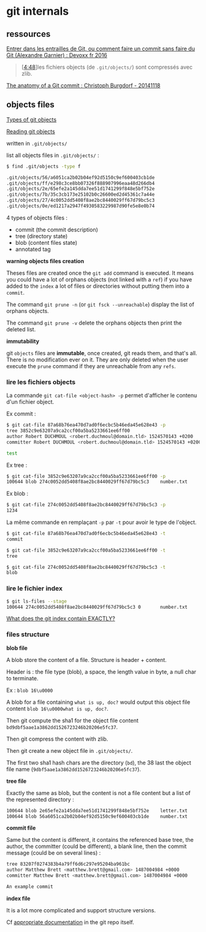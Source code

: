 # git internals

## ressources

[Entrer dans les entrailles de Git, ou comment faire un commit sans faire du Git (Alexandre Garnier) : Devoxx fr 2016](https://www.youtube.com/watch?v=Hd_UpJPDlik&index=88&list=PLTbQvx84FrAS5clN9i8_LFUQxcMY7qXAO)

> [[4:48](https://youtu.be/Hd_UpJPDlik?list=PLTbQvx84FrAS5clN9i8_LFUQxcMY7qXAO&t=290)]les fichiers objects (de `.git/objects/`) sont compressés avec zlib.

[The anatomy of a Git commit : Christoph Burgdorf - 20141118](https://blog.thoughtram.io/git/2014/11/18/the-anatomy-of-a-git-commit.html)

## objects files

[Types of git objects](https://matthew-brett.github.io/curious-git/git_object_types.html)

[Reading git objects](https://matthew-brett.github.io/curious-git/reading_git_objects.html)

written in `.git/objects/`

list all objects files in `.git/objects/` :

```bash
$ find .git/objects -type f

.git/objects/56/a6051ca2b02b04ef92d5150c9ef600403cb1de
.git/objects/ff/e298c3ce8bb07326f888907996eaa48d266db4
.git/objects/2e/65efe2a145dda7ee51d1741299f848e5bf752e
.git/objects/7b/35c3cb173e25102b0c26600ed2d45361c7a44e
.git/objects/27/4c0052dd5408f8ae2bc8440029ff67d79bc5c3
.git/objects/0e/ed1217a2947f4930583229987d90fe5e8e0b74

```

4 types of objects files :

- commit (the commit description)
- tree (directory state)
- blob (content files state)
- annotated tag

**warning objects files creation**

Theses files are created once the `git add` command is executed. It means you could have a lot of orphans objects (not linked with a `ref`)
if you have added to the `index` a lot of files or directories without putting them into a `commit`.

The command `git prune -n` (or `git fsck --unreachable`) display the list of orphans objects.

The command `git prune -v` delete the orphans objects then print the deleted list.

**immutability**

git `objects` files are **immutable**, once created, git reads them, and that's all. There is no modification ever on it.
They are only deleted when the user execute the `prune` command if they are unreachable from any `refs`.

### lire les fichiers objects

La commande `git cat-file <object-hash> -p` permet d'afficher le contenu d'un fichier object.

Ex commit : 

```bash
$ git cat-file 87a68b76ea470d7ad0f6ecbc5b46eda45e628e43 -p
tree 3852c9e63207a9ca2ccf00a5ba5233661ee6ff00
author Robert DUCHMOUL <robert.duchmoul@domain.tld> 1524570143 +0200
committer Robert DUCHMOUL <robert.duchmoul@domain.tld> 1524570143 +0200

test
```

Ex tree :

```bash
$ git cat-file 3852c9e63207a9ca2ccf00a5ba5233661ee6ff00 -p
100644 blob 274c0052dd5408f8ae2bc8440029ff67d79bc5c3    number.txt
```

Ex blob :

```bash
$ git cat-file 274c0052dd5408f8ae2bc8440029ff67d79bc5c3 -p
1234
```

La même commande en remplaçant `-p` par `-t` pour avoir le type de l'object.

```bash
$ git cat-file 87a68b76ea470d7ad0f6ecbc5b46eda45e628e43 -t
commit

$ git cat-file 3852c9e63207a9ca2ccf00a5ba5233661ee6ff00 -t
tree

$ git cat-file 274c0052dd5408f8ae2bc8440029ff67d79bc5c3 -t
blob
```

### lire le fichier index

```bash
$ git ls-files --stage
100644 274c0052dd5408f8ae2bc8440029ff67d79bc5c3 0       number.txt
```

[What does the git index contain EXACTLY?](https://stackoverflow.com/questions/4084921/what-does-the-git-index-contain-exactly?utm_medium=organic&utm_source=google_rich_qa&utm_campaign=google_rich_qa)

### files structure

**blob file**

A blob store the content of a file. Structure is header + content.

Header is : the file type (blob), a space, the length value in byte, a null char to terminate.

Ex : `blob 16\u0000`

A blob for a file containing `what is up, doc?` would output this object file content `blob 16\u0000what is up, doc?`.

Then git compute the sha1 for the object file content `bd9dbf5aae1a3862dd1526723246b20206e5fc37`.

Then git compress the content with zlib.

Then git create a new object file in `.git/objects/`. 

The first two sha1 hash chars are the directory (`bd`), the 38 last the object file name (`9dbf5aae1a3862dd1526723246b20206e5fc37`).

**tree file**

Exactly the same as blob, but the content is not a file content but a list of the represented directory :
 
```bash
100644 blob 2e65efe2a145dda7ee51d1741299f848e5bf752e    letter.txt
100644 blob 56a6051ca2b02b04ef92d5150c9ef600403cb1de    number.txt
```

**commit file**

Same but the content is different, it contains the referenced base tree, the author, the committer (could be different), 
a blank line, then the commit message (could be on several lines) :

```bash
tree 83207f0274383b4a79ff6d6c297e95204ba961bc
author Matthew Brett <matthew.brett@gmail.com> 1487004984 +0000
committer Matthew Brett <matthew.brett@gmail.com> 1487004984 +0000

An example commit
```

**index file**

It is a lot more complicated and support structure versions.

Cf [appropriate documentation](https://github.com/git/git/blob/867b1c1bf68363bcfd17667d6d4b9031fa6a1300/Documentation/technical/index-format.txt) in the git repo itself.
